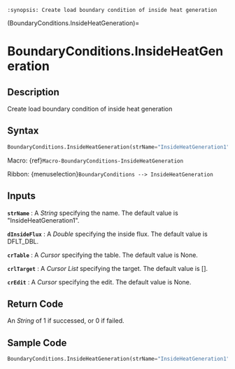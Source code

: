 ```{module} BoundaryConditions.InsideHeatGeneration()
:synopsis: Create load boundary condition of inside heat generation
```

(BoundaryConditions.InsideHeatGeneration)=

# BoundaryConditions.InsideHeatGeneration

## Description

Create load boundary condition of inside heat generation

## Syntax

```python
BoundaryConditions.InsideHeatGeneration(strName="InsideHeatGeneration1", dInsideFlux=DFLT_DBL, crTable=None, crlTarget=[], crEdit=None)
```

Macro: {ref}`Macro-BoundaryConditions-InsideHeatGeneration`

Ribbon: {menuselection}`BoundaryConditions --> InsideHeatGeneration`

## Inputs

**`strName`**
: A _String_ specifying the name. The default value is "InsideHeatGeneration1".

**`dInsideFlux`**
: A _Double_ specifying the inside flux. The default value is DFLT_DBL.

**`crTable`**
: A _Cursor_ specifying the table. The default value is None.

**`crlTarget`**
: A _Cursor List_ specifying the target. The default value is [].

**`crEdit`**
: A _Cursor_ specifying the edit. The default value is None.

## Return Code

An _String_ of 1 if successed, or 0 if failed.

## Sample Code

```python
BoundaryConditions.InsideHeatGeneration(strName="InsideHeatGeneration1", dInsideFlux=DFLT_DBL, crTable=None, crlTarget=[], crEdit=None)
```
